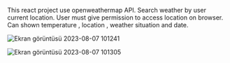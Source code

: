 This react project use openweathermap API.
Search weather by user current location.
User must give permission to access location on browser.
Can shown temperature , location , weather situation and date.



![Ekran görüntüsü 2023-08-07 101241](https://github.com/yigitbaris/react-weatherApp/assets/72226361/93e2ae12-aebf-47b7-a96d-552501bb5b58)

![Ekran görüntüsü 2023-08-07 101305](https://github.com/yigitbaris/react-weatherApp/assets/72226361/2b9c59be-7df8-44fd-bb97-f8d2f29c09b5)
